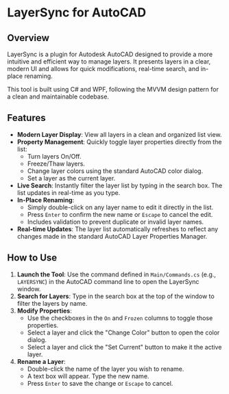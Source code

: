 # LayerSync for AutoCAD

## Overview

LayerSync is a plugin for Autodesk AutoCAD designed to provide a more intuitive and efficient way to manage layers. It presents layers in a clear, modern UI and allows for quick modifications, real-time search, and in-place renaming.

This tool is built using C# and WPF, following the MVVM design pattern for a clean and maintainable codebase.

## Features

*   **Modern Layer Display**: View all layers in a clean and organized list view.
*   **Property Management**: Quickly toggle layer properties directly from the list:
    *   Turn layers On/Off.
    *   Freeze/Thaw layers.
    *   Change layer colors using the standard AutoCAD color dialog.
    *   Set a layer as the current layer.
*   **Live Search**: Instantly filter the layer list by typing in the search box. The list updates in real-time as you type.
*   **In-Place Renaming**:
    *   Simply double-click on any layer name to edit it directly in the list.
    *   Press `Enter` to confirm the new name or `Escape` to cancel the edit.
    *   Includes validation to prevent duplicate or invalid layer names.
*   **Real-time Updates**: The layer list automatically refreshes to reflect any changes made in the standard AutoCAD Layer Properties Manager.

## How to Use

1.  **Launch the Tool**: Use the command defined in `Main/Commands.cs` (e.g., `LAYERSYNC`) in the AutoCAD command line to open the LayerSync window.
2.  **Search for Layers**: Type in the search box at the top of the window to filter the layers by name.
3.  **Modify Properties**:
    *   Use the checkboxes in the `On` and `Frozen` columns to toggle those properties.
    *   Select a layer and click the "Change Color" button to open the color dialog.
    *   Select a layer and click the "Set Current" button to make it the active layer.
4.  **Rename a Layer**:
    *   Double-click the name of the layer you wish to rename.
    *   A text box will appear. Type the new name.
    *   Press `Enter` to save the change or `Escape` to cancel.
